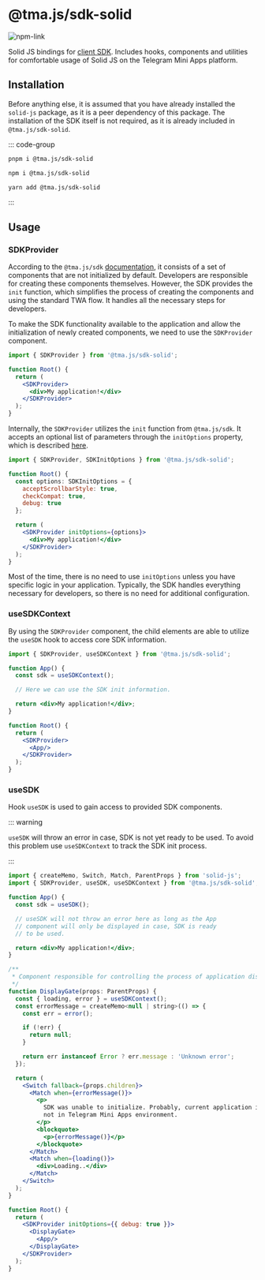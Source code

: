# @tma.js/sdk-solid

[npm-link]: https://npmjs.com/package/@tma.js/sdk-solid

[npm-shield]: https://img.shields.io/npm/v/@tma.js/sdk-solid?logo=npm

![[npm-link]][npm-shield]

Solid JS bindings for [client SDK](tma-js-sdk/about.md). Includes hooks, components and utilities
for comfortable usage of Solid JS on the Telegram Mini Apps platform.

## Installation

Before anything else, it is assumed that you have already installed the `solid-js` package, as it is
a peer dependency of this package. The installation of the SDK itself is not required, as it is
already included in `@tma.js/sdk-solid`.

::: code-group

```bash [pnpm]
pnpm i @tma.js/sdk-solid
```

```bash [npm]
npm i @tma.js/sdk-solid
```

```bash [yarn]
yarn add @tma.js/sdk-solid
```

:::

## Usage

### SDKProvider

According to the `@tma.js/sdk` [documentation](tma-js-sdk/about), it consists of a set of components
that are not initialized by default. Developers are responsible for creating these components
themselves. However, the SDK provides the `init` function, which simplifies the process of creating
the components and using the standard TWA flow. It handles all the necessary steps for developers.

To make the SDK functionality available to the application and allow the initialization of newly
created components, we need to use the `SDKProvider` component.

```jsx
import { SDKProvider } from '@tma.js/sdk-solid';

function Root() {
  return (
    <SDKProvider>
      <div>My application!</div>
    </SDKProvider>
  );
}
```

Internally, the `SDKProvider` utilizes the `init` function from `@tma.js/sdk`. It accepts an
optional list of parameters through the `initOptions` property, which is
described [here](tma-js-sdk/about.md#initialization).

```jsx
import { SDKProvider, SDKInitOptions } from '@tma.js/sdk-solid';

function Root() {
  const options: SDKInitOptions = {
    acceptScrollbarStyle: true,
    checkCompat: true,
    debug: true
  };

  return (
    <SDKProvider initOptions={options}>
      <div>My application!</div>
    </SDKProvider>
  );
}
```

Most of the time, there is no need to use `initOptions` unless you have specific logic in your
application. Typically, the SDK handles everything necessary for developers, so there is no need for
additional configuration.

### useSDKContext

By using the `SDKProvider` component, the child elements are able to utilize the `useSDK` hook to
access core SDK information.

```jsx
import { SDKProvider, useSDKContext } from '@tma.js/sdk-solid';

function App() {
  const sdk = useSDKContext();

  // Here we can use the SDK init information.

  return <div>My application!</div>;
}

function Root() {
  return (
    <SDKProvider>
      <App/>
    </SDKProvider>
  );
}
```

### useSDK

Hook `useSDK` is used to gain access to provided SDK components.

::: warning

`useSDK` will throw an error in case, SDK is not yet ready to be used. To avoid this problem
use `useSDKContext` to track the SDK init process.

:::

```jsx
import { createMemo, Switch, Match, ParentProps } from 'solid-js';
import { SDKProvider, useSDK, useSDKContext } from '@tma.js/sdk-solid';

function App() {
  const sdk = useSDK();

  // useSDK will not throw an error here as long as the App
  // component will only be displayed in case, SDK is ready
  // to be used.

  return <div>My application!</div>;
}

/**
 * Component responsible for controlling the process of application display.
 */
function DisplayGate(props: ParentProps) {
  const { loading, error } = useSDKContext();
  const errorMessage = createMemo<null | string>(() => {
    const err = error();

    if (!err) {
      return null;
    }

    return err instanceof Error ? err.message : 'Unknown error';
  });

  return (
    <Switch fallback={props.children}>
      <Match when={errorMessage()}>
        <p>
          SDK was unable to initialize. Probably, current application is being used
          not in Telegram Mini Apps environment.
        </p>
        <blockquote>
          <p>{errorMessage()}</p>
        </blockquote>
      </Match>
      <Match when={loading()}>
        <div>Loading..</div>
      </Match>
    </Switch>
  );
}

function Root() {
  return (
    <SDKProvider initOptions={{ debug: true }}>
      <DisplayGate>
        <App/>
      </DisplayGate>
    </SDKProvider>
  );
}
```
